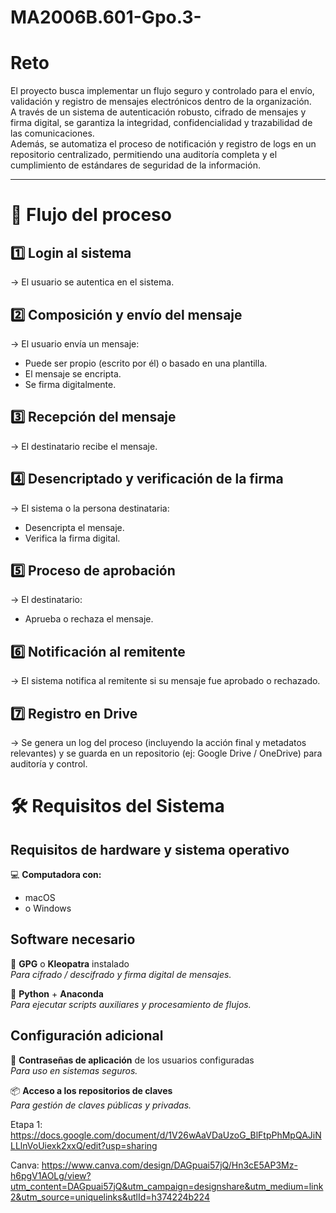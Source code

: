 # MA2006B.601-Gpo.3-
# Reto

El proyecto busca implementar un flujo seguro y controlado para el envío, validación y registro de mensajes electrónicos dentro de la organización.  
A través de un sistema de autenticación robusto, cifrado de mensajes y firma digital, se garantiza la integridad, confidencialidad y trazabilidad de las comunicaciones.  
Además, se automatiza el proceso de notificación y registro de logs en un repositorio centralizado, permitiendo una auditoría completa y el cumplimiento de estándares de seguridad de la información.

---

# 📌 Flujo del proceso

## 1️⃣ Login al sistema

→ El usuario se autentica en el sistema.

## 2️⃣ Composición y envío del mensaje

→ El usuario envía un mensaje:  
- Puede ser propio (escrito por él) o basado en una plantilla.  
- El mensaje se encripta.  
- Se firma digitalmente.

## 3️⃣ Recepción del mensaje

→ El destinatario recibe el mensaje.

## 4️⃣ Desencriptado y verificación de la firma

→ El sistema o la persona destinataria:  
- Desencripta el mensaje.  
- Verifica la firma digital.

## 5️⃣ Proceso de aprobación

→ El destinatario:  
- Aprueba o rechaza el mensaje.

## 6️⃣ Notificación al remitente

→ El sistema notifica al remitente si su mensaje fue aprobado o rechazado.

## 7️⃣ Registro en Drive

→ Se genera un log del proceso (incluyendo la acción final y metadatos relevantes) y se guarda en un repositorio (ej: Google Drive / OneDrive) para auditoría y control.


# 🛠️ Requisitos del Sistema

## Requisitos de hardware y sistema operativo

💻 **Computadora con:**
- macOS
- o Windows

## Software necesario

🔐 **GPG** o **Kleopatra** instalado  
_Para cifrado / descifrado y firma digital de mensajes._

🐍 **Python** + **Anaconda**  
_Para ejecutar scripts auxiliares y procesamiento de flujos._

## Configuración adicional

🔑 **Contraseñas de aplicación** de los usuarios configuradas  
_Para uso en sistemas seguros._

📦 **Acceso a los repositorios de claves**  
_Para gestión de claves públicas y privadas._


Etapa 1: https://docs.google.com/document/d/1V26wAaVDaUzoG_BlFtpPhMpQAJiNLLlnVoUiexk2xxQ/edit?usp=sharing

Canva: https://www.canva.com/design/DAGpuai57jQ/Hn3cE5AP3Mz-h6pgV1AOLg/view?utm_content=DAGpuai57jQ&utm_campaign=designshare&utm_medium=link2&utm_source=uniquelinks&utlId=h374224b224
